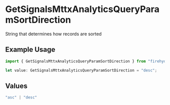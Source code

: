 # GetSignalsMttxAnalyticsQueryParamSortDirection

String that determines how records are sorted

## Example Usage

```typescript
import { GetSignalsMttxAnalyticsQueryParamSortDirection } from "firehydrant-typescript-sdk/models/operations";

let value: GetSignalsMttxAnalyticsQueryParamSortDirection = "desc";
```

## Values

```typescript
"asc" | "desc"
```